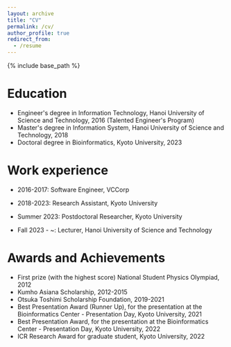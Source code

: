 ```yaml
---
layout: archive
title: "CV"
permalink: /cv/
author_profile: true
redirect_from:
  - /resume
---
```


{% include base_path %}

Education
======
* Engineer's degree in Information Technology, Hanoi University of Science and Technology, 2016 (Talented Engineer's Program)
* Master's degree in Information System, Hanoi University of Science and Technology, 2018
* Doctoral degree in Bioinformatics, Kyoto University, 2023

Work experience
======
* 2016-2017: Software Engineer, VCCorp

* 2018-2023: Research Assistant, Kyoto University

* Summer 2023: Postdoctoral Researcher, Kyoto University

* Fall 2023 - ~: Lecturer, Hanoi University of Science and Technology
  
Awards and Achievements
======
* First prize (with the highest score) National Student Physics Olympiad, 2012
* Kumho Asiana Scholarship, 2012-2015
* Otsuka Toshimi Scholarship Foundation, 2019-2021
* Best Presentation Award (Runner Up), for the presentation at the Bioinformatics Center - Presentation Day, Kyoto University, 2021
* Best Presentation Award, for the presentation at the Bioinformatics Center - Presentation Day, Kyoto University, 2022
* ICR Research Award for graduate student, Kyoto University, 2022
